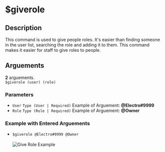 # $giverole

## Description <br>

This command is used to give people roles. It's easier than finding someone in the user list, searching the role and adding it to them. This command makes it easier for staff to give roles to people.

## Arguements <br>

**2** arguements. <br>
``$giverole (user) (role)``

### Parameters
- ``User`` ``Type (User | Required)`` Example of Arguement: **@Electro#9999**
- ``Role`` ``Type (Role | Required)`` Example of Arguement: **@Owner** <br>

### Example with Entered Arguements
- ``$giverole @Electro#9999 @Owner`` <br> <br>
![Give Role Example](https://electro-cdnhandler.netlify.app/Images/giveroleexample.png)